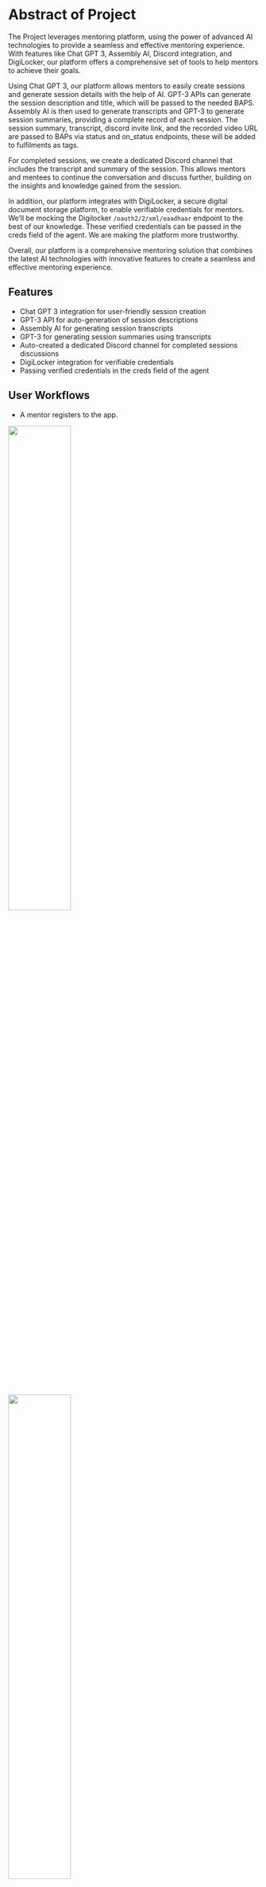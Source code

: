 # Abstract of Project

The Project leverages mentoring platform, using the power of advanced AI technologies to provide a seamless and effective mentoring experience. With features like Chat GPT 3, Assembly AI, Discord integration, and DigiLocker, our platform offers a comprehensive set of tools to help mentors to achieve their goals.

Using Chat GPT 3, our platform allows mentors to easily create sessions and generate session details with the help of AI.
GPT-3 APIs can generate the session description and title, which will be passed to the needed BAPS.
Assembly AI is then used to generate transcripts and GPT-3 to generate session summaries, providing a complete record of each session. The session summary, transcript, discord invite link, and the recorded video URL are passed to BAPs via status and on_status endpoints, these will be added to fulfilments as tags.

For completed sessions, we create a dedicated Discord channel that includes the transcript and summary of the session. This allows mentors and mentees to continue the conversation and discuss further, building on the insights and knowledge gained from the session.

In addition, our platform integrates with DigiLocker, a secure digital document storage platform, to enable verifiable credentials for mentors. We’ll be mocking the Digilocker `/oauth2/2/xml/eaadhaar` endpoint to the best of our knowledge. These verified credentials can be passed in the creds field of the agent. We are making the platform more trustworthy.

Overall, our platform is a comprehensive mentoring solution that combines the latest AI technologies with innovative features to create a seamless and effective mentoring experience.

## Features

-   Chat GPT 3 integration for user-friendly session creation
-   GPT-3 API for auto-generation of session descriptions
-   Assembly AI for generating session transcripts
-   GPT-3 for generating session summaries using transcripts
-   Auto-created a dedicated Discord channel for completed sessions discussions
-   DigiLocker integration for verifiable credentials
-   Passing verified credentials in the creds field of the agent

## User Workflows

-   A mentor registers to the app.

<img src="https://raw.githubusercontent.com/rakeshSgr/bpp-innovation/develop/Assets/screen-1.jpg" width=50% >

<img src="https://raw.githubusercontent.com/rakeshSgr/bpp-innovation/develop/Assets/screen-2.jpg" width=50% >

<img src="https://raw.githubusercontent.com/rakeshSgr/bpp-innovation/develop/Assets/screen-3.jpg" width=50% >

![](https://raw.githubusercontent.com/rakeshSgr/bpp-innovation/develop/Assets/screen-1.jpg)

![](https://raw.githubusercontent.com/rakeshSgr/bpp-innovation/develop/Assets/screen-2.jpg)

![](https://raw.githubusercontent.com/rakeshSgr/bpp-innovation/develop/Assets/screen-3.jpg)

-   A mentor logs in to the platform and Edits his profile.

![](https://raw.githubusercontent.com/rakeshSgr/bpp-innovation/develop/Assets/screen-4-9.jpg)

![](https://raw.githubusercontent.com/rakeshSgr/bpp-innovation/develop/Assets/screen-5.jpg)

-   A mentor creates a new mentoring session using Chat GPT 3 AI. The mentor inputs the session title, and start and end date, using these data GPT-3 generates a session description.

![](https://raw.githubusercontent.com/rakeshSgr/bpp-innovation/develop/Assets/screen-6.jpg)

![](https://raw.githubusercontent.com/rakeshSgr/bpp-innovation/develop/Assets/screen-7.jpg)

-   Once the Session is completed, Assembly AI generates a transcript of the session using the recorded session mp4 file, and GPT-3 generates a summary using the transcript.

![](https://raw.githubusercontent.com/rakeshSgr/bpp-innovation/develop/Assets/screen-8.jpg)

-   The session summary along with the discord invite link, transcript, and recording URL is passed on to the BAP in the status /on_status call. The data will be added in the fulfillments as tags

-   After the session is completed, a dedicated Discord channel is created, and the transcript and summary are posted.

![](https://github.com/rakeshSgr/bpp-innovation/blob/develop/Assets/discord.png?raw=true)

-   The mentor and mentee can continue the conversation and discuss further in the dedicated Discord channel, building on the insights and knowledge gained from the session.

-   The mentor can also receive verifiable credentials through DigiLocker integration, increasing their trustworthiness as a mentor. The verified credentials can be passed in the creds field of the agent, further increasing the mentor's credibility on the platform.

![](https://raw.githubusercontent.com/rakeshSgr/bpp-innovation/develop/Assets/screen-9.jpg)

![](https://raw.githubusercontent.com/rakeshSgr/bpp-innovation/develop/Assets/screen-10.jpg)

## Tech Stack

**Mobile:** Angular + Ionic

**Backend:** Node + Express

**Databases:** Mongo(Storage)

**External:** DigiLocker, Assembly AI, ChatGpt and Discord

**Data Streaming:** Kafka

## Architecture

![](https://raw.githubusercontent.com/rakeshSgr/bpp-innovation/develop/Assets/Architecture.jpg)

## Open-source and Digital Public Goods leveraged/used

-   Mentoring Elevate Platform : https://github.com/ELEVATE-Project

-   BigBlueButton : https://biggerbluebutton.com/
